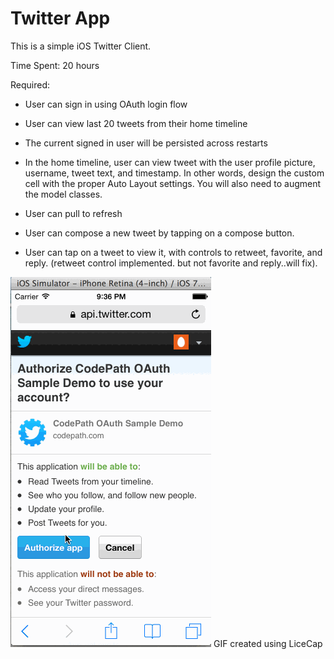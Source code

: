 Twitter App 
========

This is a simple iOS Twitter Client.

Time Spent: 20 hours

Required:

- User can sign in using OAuth login flow

- User can view last 20 tweets from their home timeline

- The current signed in user will be persisted across restarts

- In the home timeline, user can view tweet with the user profile picture, username, tweet text, and timestamp. In other words, design the custom cell with the proper Auto Layout settings. You will also need to augment the model classes.

- User can pull to refresh

- User can compose a new tweet by tapping on a compose button.

- User can tap on a tweet to view it, with controls to retweet, favorite, and reply. (retweet control implemented. but not favorite and reply..will fix). 


<img src="https://github.com/sdatla/Twitter-/blob/master/hw3.gif" />
GIF created using LiceCap
